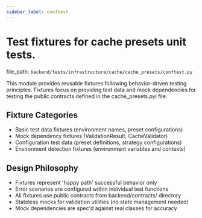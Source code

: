 ```yaml
---
sidebar_label: conftest
---
```


# Test fixtures for cache presets unit tests.

  file_path: `backend/tests/infrastructure/cache/cache_presets/conftest.py`

This module provides reusable fixtures following behavior-driven testing
principles. Fixtures focus on providing test data and mock dependencies
for testing the public contracts defined in the cache_presets.pyi file.

## Fixture Categories

- Basic test data fixtures (environment names, preset configurations)
- Mock dependency fixtures (ValidationResult, CacheValidator)
- Configuration test data (preset definitions, strategy configurations)
- Environment detection fixtures (environment variables and contexts)

## Design Philosophy

- Fixtures represent 'happy path' successful behavior only
- Error scenarios are configured within individual test functions
- All fixtures use public contracts from backend/contracts/ directory
- Stateless mocks for validation utilities (no state management needed)
- Mock dependencies are spec'd against real classes for accuracy
